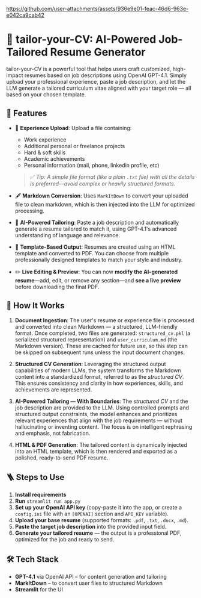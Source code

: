
https://github.com/user-attachments/assets/936e9e01-feac-46d6-963e-e042ca9cab42



# 🎯 tailor-your-CV: AI-Powered Job-Tailored Resume Generator

tailor-your-CV is a powerful tool that helps users craft customized, high-impact resumes based on job descriptions using OpenAI GPT-4.1. Simply upload your professional experience, paste a job description, and let the LLM generate a tailored curriculum vitae aligned with your target role — all based on your chosen template.

## 🚀 Features

- 📁 **Experience Upload**: Upload a file containing:
  - Work experience
  - Additional personal or freelance projects
  - Hard & soft skills
  - Academic achievements
  - Personal information (mail, phone, linkedin profile, etc)

  > ✅ *Tip: A simple file format (like a plain `.txt` file) with all the details is preferred—avoid complex or heavily structured formats.*



- 🖋️ **Markdown Conversion**: Uses `MarkItDown` to convert your uploaded file to clean markdown, which is then injected into the LLM for optimized processing.

- 🧠 **AI-Powered Tailoring**: Paste a job description and automatically generate a resume tailored to match it, using GPT-4.1's advanced understanding of language and relevance.

- 🎨 **Template-Based Output**: Resumes are created using an HTML template and converted to PDF. You can choose from multiple professionally designed templates to match your style and industry.
  
- ✏️ **Live Editing & Preview**: You can now **modify the AI-generated resume**—add, edit, or remove any section—and **see a live preview** before downloading the final PDF.


## 🧩 How It Works

1. **Document Ingestion**: The user's resume or experience file is processed and converted into clean Markdown — a structured, LLM-friendly format. Once completed, two files are generated: `structured_cv.pkl` (a serialized structured representation) and `user_curriculum.md` (the Markdown version). These are cached for future use, so this step can be skipped on subsequent runs unless the input document changes.

2. **Structured CV Generation**: Leveraging the structured output capabilities of modern LLMs, the system transforms the Markdown content into a standardized format, referred to as the *structured CV*. This ensures consistency and clarity in how experiences, skills, and achievements are represented.

3. **AI-Powered Tailoring — With Boundaries**: The *structured CV* and the job description are provided to the LLM. Using controlled prompts and structured output constraints, the model enhances and prioritizes relevant experiences that align with the job requirements — without hallucinating or inventing content. The focus is on intelligent rephrasing and emphasis, not fabrication.

4. **HTML & PDF Generation**: The tailored content is dynamically injected into an HTML template, which is then rendered and exported as a polished, ready-to-send PDF resume.


## 🪜 Steps to Use

1. **Install requirements**
2. **Run** `streamlit run app.py`
3. **Set up your OpenAI API key** (copy-paste it into the app, or create a `config.ini` file with an `[OPENAI]` section and `API_KEY` variable).
4. **Upload your base resume** (supported formats: `.pdf`, `.txt`, `.docx`, `.md`).
5. **Paste the target job description** into the provided input field.
6. **Generate your tailored resume** — the output is a professional PDF, optimized for the job and ready to send.

## 🛠️ Tech Stack

- **GPT-4.1** via OpenAI API – for content generation and tailoring
- **MarkItDown** – to convert user files to structured Markdown
- **Streamlit** for the UI

